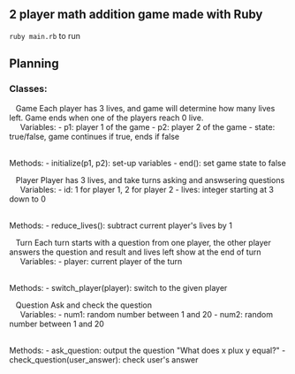 ## 2 player math addition game made with Ruby

`ruby main.rb` to run 

## Planning

### Classes:
  &nbsp;&nbsp; Game
  Each player has 3 lives, and game will determine how many lives left. Game ends when one of the players reach 0 live.
  <br />&nbsp;&nbsp;&nbsp;&nbsp; Variables:
      - p1: player 1 of the game
      - p2: player 2 of the game
      - state: true/false, game continues if true, ends if false

  <br />Methods:
      - initialize(p1, p2): set-up variables
      - end(): set game state to false

  &nbsp;&nbsp; Player
  Player has 3 lives, and take turns asking and answsering questions
  <br />&nbsp;&nbsp;&nbsp;&nbsp; Variables:
      - id: 1 for player 1, 2 for player 2
      - lives: integer starting at 3 down to 0

  <br />Methods:
    - reduce_lives(): subtract current player's lives by 1

  &nbsp;&nbsp; Turn
  Each turn starts with a question from one player, the other player answers the question and result and lives left show at the end of turn
  <br />&nbsp;&nbsp;&nbsp;&nbsp; Variables:
      - player: current player of the turn

  <br />Methods:
      - switch_player(player): switch to the given player

  &nbsp;&nbsp; Question
  Ask and check the question
  <br />&nbsp;&nbsp;&nbsp;&nbsp; Variables:
    - num1: random number between 1 and 20
    - num2: random number between 1 and 20

  <br />Methods:
    - ask_question: output the question "What does x plux y equal?"
    - check_question(user_answer): check user's answer